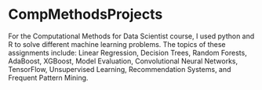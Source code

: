 # CompMethodsProjects
For the Computational Methods for Data Scientist course, I used python and R to solve different machine learning problems. 
The topics of these assignments include: 
Linear Regression, Decision Trees, Random Forests, AdaBoost, XGBoost, Model Evaluation, Convolutional Neural Networks, TensorFlow, Unsupervised Learning, Recommendation Systems, and Frequent Pattern Mining. 
